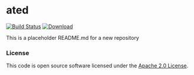 
# ated

[![Build Status](https://travis-ci.org/hmrc/ated.svg?branch=master)](https://travis-ci.org/hmrc/ated) [ ![Download](https://api.bintray.com/packages/hmrc/releases/ated/images/download.svg) ](https://bintray.com/hmrc/releases/ated/_latestVersion)

This is a placeholder README.md for a new repository

### License

This code is open source software licensed under the [Apache 2.0 License]("http://www.apache.org/licenses/LICENSE-2.0.html").
    